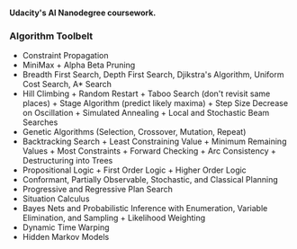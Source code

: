 #### Udacity's AI Nanodegree coursework.

### Algorithm Toolbelt

* Constraint Propagation
* MiniMax + Alpha Beta Pruning
* Breadth First Search, Depth First Search, Djikstra's Algorithm, Uniform Cost Search, A\* Search
* Hill Climbing + Random Restart + Taboo Search (don't revisit same places) + Stage Algorithm (predict likely maxima) + Step Size Decrease on Oscillation + Simulated Annealing + Local and Stochastic Beam Searches
* Genetic Algorithms (Selection, Crossover, Mutation, Repeat)
* Backtracking Search + Least Constraining Value + Minimum Remaining Values + Most Constraints + Forward Checking + Arc Consistency + Destructuring into Trees
* Propositional Logic + First Order Logic + Higher Order Logic
* Conformant, Partially Observable, Stochastic, and Classical Planning
* Progressive and Regressive Plan Search
* Situation Calculus
* Bayes Nets and Probabilistic Inference with Enumeration, Variable Elimination, and Sampling + Likelihood Weighting
* Dynamic Time Warping
* Hidden Markov Models
